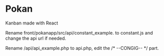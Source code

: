# Pokan

Kanban made with React

Rename front/pokanapp/src/api/constant_example. to constant.js and change the api url if needed.

Rename /api/api_example.php to api.php, edit the /* --CONGIG-- */ part.

